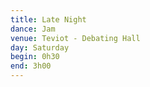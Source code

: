 ```yaml
---
title: Late Night
dance: Jam
venue: Teviot - Debating Hall
day: Saturday
begin: 0h30
end: 3h00
---
```

